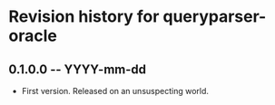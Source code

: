 # Revision history for queryparser-oracle

## 0.1.0.0 -- YYYY-mm-dd

* First version. Released on an unsuspecting world.
